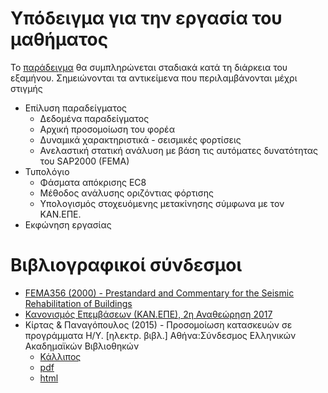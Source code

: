 # Υπόδειγμα για την εργασία του μαθήματος

Το [παράδειγμα](./ΥπόδειγμαΕργασίας.pdf) θα συμπληρώνεται σταδιακά κατά τη διάρκεια του εξαμήνου. Σημειώνονται τα αντικείμενα που περιλαμβάνονται μέχρι στιγμής

- Επίλυση παραδείγματος
   - Δεδομένα παραδείγματος
   - Αρχική προσομοίωση του φορέα
   - Δυναμικά χαρακτηριστικά - σεισμικές φορτίσεις
   - Ανελαστική στατική ανάλυση με βάση τις αυτόματες δυνατότητας του SAP2000 (FEMA)
- Τυπολόγιο
   - Φάσματα απόκρισης EC8
   - Μέθοδος ανάλυσης οριζόντιας φόρτισης
   - Υπολογισμός στοχευόμενης μετακίνησης σύμφωνα με τον ΚΑΝ.ΕΠΕ.
- Εκφώνηση εργασίας

# Βιβλιογραφικοί σύνδεσμοι

- [FEMA356 (2000) - Prestandard and Commentary for the Seismic Rehabilitation of Buildings](http://www.conservationtech.com/FEMA-publications/FEMA356-2000.pdf)
- [Κανονισμός Επεμβάσεων (ΚΑΝ.ΕΠΕ), 2η Αναθεώρηση 2017](http://www.oasp.gr/userfiles/%CE%9A%CE%91%CE%9D_%CE%95%CE%A0%CE%95__2%CE%B7%20%CE%91%CE%BD%CE%B1%CE%B8%CE%B5%CF%8E%CF%81%CE%B7%CF%83%CE%B7_2017_Final.pdf)
- Κίρτας & Παναγόπουλος (2015) - Προσομοίωση κατασκευών σε προγράμματα Η/Υ. [ηλεκτρ. βιβλ.] Αθήνα:Σύνδεσμος Ελληνικών Ακαδημαϊκών Βιβλιοθηκών 
   - [Κάλλιπος](https://repository.kallipos.gr/handle/11419/1607) 
   - [pdf](https://repository.kallipos.gr/bitstream/11419/1607/1/Numerical_Simulation_of_Structures.pdf)  
   - [html](http://repfiles.kallipos.gr/html_books/1284/chapter_00.html)
